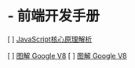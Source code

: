 #  - 前端开发手册

[ ] [JavaScript核心原理解析](JavaScript核心原理解析/README.md)


[ ] [图解 Google V8](图解GoogleV8/README.md)
[ ] [图解 Google V8](图解GoogleV8/README.md)